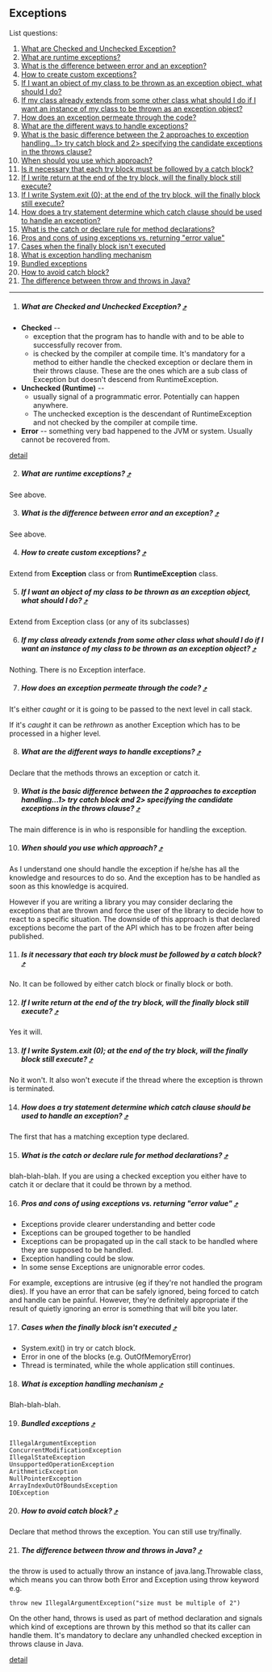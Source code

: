 Exceptions
---

List questions:

1. [What are Checked and Unchecked Exception?](#what-are-checked-and-unchecked-exception-)
1. [What are runtime exceptions?](#what-are-runtime-exceptions-)
1. [What is the difference between error and an exception?](#what-is-the-difference-between-error-and-an-exception-)
1. [How to create custom exceptions?](#how-to-create-custom-exceptions-)
1. [If I want an object of my class to be thrown as an exception object, what should I do?](#if-i-want-an-object-of-my-class-to-be-thrown-as-an-exception-object-what-should-i-do-)
1. [If my class already extends from some other class what should I do if I want an instance of my class to be thrown as an exception object?](#if-my-class-already-extends-from-some-other-class-what-should-i-do-if-i-want-an-instance-of-my-class-to-be-thrown-as-an-exception-object-)
1. [How does an exception permeate through the code?](#how-does-an-exception-permeate-through-the-code-)
1. [What are the different ways to handle exceptions?](#what-are-the-different-ways-to-handle-exceptions-)
1. [What is the basic difference between the 2 approaches to exception handling...1> try catch block and 2> specifying the candidate exceptions in the throws clause?](#what-is-the-basic-difference-between-the-2-approaches-to-exception-handling1-try-catch-block-and-2-specifying-the-candidate-exceptions-in-the-throws-clause-)
1. [When should you use which approach?](#when-should-you-use-which-approach-)
1. [Is it necessary that each try block must be followed by a catch block?](#is-it-necessary-that-each-try-block-must-be-followed-by-a-catch-block-)
1. [If I write return at the end of the try block, will the finally block still execute?](#if-i-write-return-at-the-end-of-the-try-block-will-the-finally-block-still-execute-)
1. [If I write System.exit (0); at the end of the try block, will the finally block still execute?](#if-i-write-systemexit-0-at-the-end-of-the-try-block-will-the-finally-block-still-execute-)
1. [How does a try statement determine which catch clause should be used to handle an exception?](#how-does-a-try-statement-determine-which-catch-clause-should-be-used-to-handle-an-exception-)
1. [What is the catch or declare rule for method declarations?](#what-is-the-catch-or-declare-rule-for-method-declarations-)
1. [Pros and cons of using exceptions vs. returning "error value"](#pros-and-cons-of-using-exceptions-vs-returning-error-value-)
1. [Cases when the finally block isn't executed](#cases-when-the-finally-block-isnt-executed-)
1. [What is exception handling mechanism](#what-is-exception-handling-mechanism-)
1. [Bundled exceptions](#bundled-exceptions-)
1. [How to avoid catch block?](#how-to-avoid-catch-block-)
1. [The difference between throw and throws in Java?]()

---
1. ##### What are Checked and Unchecked Exception? [&#10548;](#exceptions)

  * **Checked** --
    * exception that the program has to handle with and to be able to successfully recover from.
    * is checked by the compiler at compile time. It's mandatory for a method to either handle the checked exception or declare them in their throws clause. These are the ones which are a sub class of Exception but doesn't descend from RuntimeException.
  * **Unchecked (Runtime)** --
    * usually signal of a programmatic error. Potentially can happen anywhere.
    * The unchecked exception is the descendant of RuntimeException and not checked by the compiler at compile time.
  * **Error** -- something very bad happened to the JVM or system. Usually cannot be recovered from.

  [detail](http://java67.blogspot.sg/2012/12/difference-between-runtimeexception-and-checked-exception.html)

2. ##### What are runtime exceptions? [&#10548;](#exceptions)

  See above.

3. ##### What is the difference between error and an exception? [&#10548;](#exceptions)

  See above.

4. ##### How to create custom exceptions? [&#10548;](#exceptions)

  Extend from **Exception** class or from **RuntimeException** class.

5. ##### If I want an object of my class to be thrown as an exception object, what should I do? [&#10548;](#exceptions)

  Extend from Exception class (or any of its subclasses)

6. ##### If my class already extends from some other class what should I do if I want an instance of my class to be thrown as an exception object? [&#10548;](#exceptions)

  Nothing. There is no Exception interface.

7. ##### How does an exception permeate through the code? [&#10548;](#exceptions)

  It's either *caught* or it is going to be passed to the next level in call stack.

  If it's *caught* it can be *rethrown* as another Exception which has to be processed in a higher level.

8. ##### What are the different ways to handle exceptions? [&#10548;](#exceptions)

  Declare that the methods throws an exception or catch it.

9. ##### What is the basic difference between the 2 approaches to exception handling...1> try catch block and 2> specifying the candidate exceptions in the throws clause? [&#10548;](#exceptions)

  The main difference is in who is responsible for handling the exception.

10. ##### When should you use which approach? [&#10548;](#exceptions)

  As I understand one should handle the exception if he/she has all the knowledge and resources to do so. And the exception has to be handled as soon as this knowledge is acquired.

  However if you are writing a library you may consider declaring the exceptions that are thrown and force the user of the library to decide how to react to a specific situation. The downside of this approach is that declared exceptions become the part of the API which has to be frozen after being published.

11. ##### Is it necessary that each try block must be followed by a catch block? [&#10548;](#exceptions)

  No. It can be followed by either catch block or finally block or both.

12. ##### If I write return at the end of the try block, will the finally block still execute? [&#10548;](#exceptions)

  Yes it will.

13. ##### If I write System.exit (0); at the end of the try block, will the finally block still execute? [&#10548;](#exceptions)

  No it won't. It also won't execute if the thread where the exception is thrown is terminated.

14. ##### How does a try statement determine which catch clause should be used to handle an exception? [&#10548;](#exceptions)

  The first that has a matching exception type declared.

15. ##### What is the catch or declare rule for method declarations? [&#10548;](#exceptions)

  blah-blah-blah. If you are using a checked exception you either have to catch it or declare that it could be thrown by a method.

16. ##### Pros and cons of using exceptions vs. returning "error value" [&#10548;](#exceptions)

  * Exceptions provide clearer understanding and better code
  * Exceptions can be grouped together to be handled
  * Exceptions can be propagated up in the call stack to be handled where they are supposed to be handled.
  * Exception handling could be slow.
  * In some sense Exceptions are unignorable error codes.

  For example, exceptions are intrusive (eg if they're not handled the program dies).  If you have an error that can be safely ignored, being forced to catch and handle can be painful. However, they're definitely appropriate if the result of quietly ignoring an error is something that will bite you later.

17. ##### Cases when the finally block isn't executed [&#10548;](#exceptions)

  * System.exit() in try or catch block.
  * Error in one of the blocks (e.g. OutOfMemoryError)
  * Thread is terminated, while the whole application still continues.

18. ##### What is exception handling mechanism [&#10548;](#exceptions)

  Blah-blah-blah.

19. ##### Bundled exceptions [&#10548;](#exceptions)

  ```
  IllegalArgumentException
  ConcurrentModificationException
  IllegalStateException
  UnsupportedOperationException
  ArithmeticException
  NullPointerException
  ArrayIndexOutOfBoundsException
  IOException
  ```

20. ##### How to avoid catch block? [&#10548;](#exceptions)

  Declare that method throws the exception. You can still use try/finally.

21. ##### The difference between throw and throws in Java? [&#10548;](#exceptions)

  the throw is used to actually throw an instance of java.lang.Throwable class, which means you can throw both Error and Exception using throw keyword e.g.

  ```
  throw new IllegalArgumentException("size must be multiple of 2")
  ```

  On the other hand, throws is used as part of method declaration and signals which kind of exceptions are thrown by this method so that its caller can handle them. It's mandatory to declare any unhandled checked exception in throws clause in Java.

  [detail](http://javarevisited.blogspot.sg/2012/02/difference-between-throw-and-throws-in.html)
